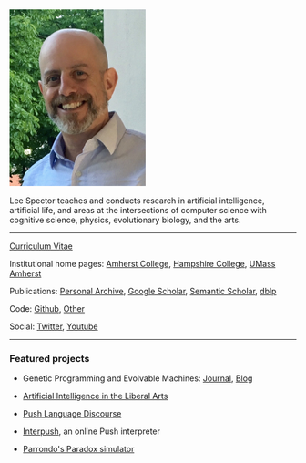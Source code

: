 

<img src="lee-head-20190730.jpg" width="239" height="310" />

Lee Spector teaches and conducts research in artificial intelligence, artificial life, and areas at the intersections of computer science with cognitive science, physics, evolutionary biology, and the arts. 

---

[Curriculum Vitae](spector-cv-20210726.pdf)

Institutional home pages: [Amherst College](https://www.amherst.edu/people/facstaff/lspector), [Hampshire College](http://faculty.hampshire.edu/lspector/), [UMass Amherst](https://www.cics.umass.edu/faculty/directory/spector_lee)

Publications: [Personal Archive](publications.md), [Google Scholar](https://scholar.google.com/citations?user=wtKLtLUAAAAJ), [Semantic Scholar](https://www.semanticscholar.org/author/L.-Spector/144665700), [dblp](https://dblp.org/pid/68/434.html)

Code: [Github](https://github.com/lspector), [Other](https://faculty.hampshire.edu/lspector/code.html)

Social: [Twitter](https://twitter.com/leespector), [Youtube](https://www.youtube.com/channel/UCtVUvdy3dTHYWC2fgSqHxBQ)

---



### Featured projects

- Genetic Programming and Evolvable Machines: [Journal](https://www.springer.com/journal/10710), [Blog](https://gpemjournal.blogspot.com)

- [Artificial Intelligence in the Liberal Arts](https://liberal-arts.ai)

- [Push Language Discourse](https://discourse.pushlanguage.org/)

- [Interpush](https://lspector.github.io/interpush/), an online Push interpreter

- [Parrondo's Paradox simulator](https://lspector.people.amherst.edu/parrondos-paradox)

